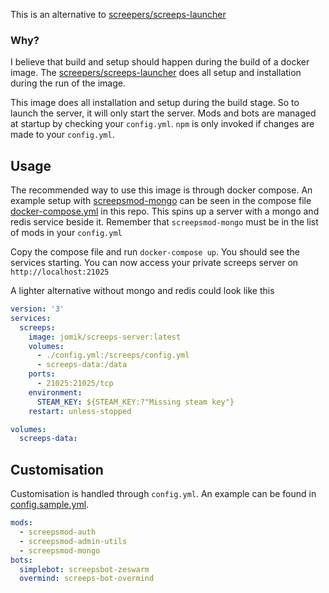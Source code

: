 This is an alternative to [screepers/screeps-launcher]

### Why?
I believe that build and setup should happen during the build of a docker image.
The [screepers/screeps-launcher] does all setup and installation during the run of the image.

This image does all installation and setup during the build stage.
So to launch the server, it will only start the server.
Mods and bots are managed at startup by checking your `config.yml`.
`npm` is only invoked if changes are made to your `config.yml`.

## Usage

The recommended way to use this image is through docker compose.
An example setup with [screepsmod-mongo] can be seen in the compose file [docker-compose.yml](docker-compose.yml) in this repo.
This spins up a server with a mongo and redis service beside it.
Remember that `screepsmod-mongo` must be in the list of mods in your `config.yml`

Copy the compose file and run `docker-compose up`. You should see the services starting.
You can now access your private screeps server on `http://localhost:21025`

A lighter alternative without mongo and redis could look like this
```yml
version: '3'
services:
  screeps:
    image: jomik/screeps-server:latest
    volumes:
      - ./config.yml:/screeps/config.yml
      - screeps-data:/data
    ports:
      - 21025:21025/tcp
    environment:
      STEAM_KEY: ${STEAM_KEY:?"Missing steam key"}
    restart: unless-stopped

volumes:
  screeps-data:

```

## Customisation

Customisation is handled through `config.yml`. An example can be found in [config.sample.yml](config.sample.yml).
```yml
mods:
  - screepsmod-auth
  - screepsmod-admin-utils
  - screepsmod-mongo
bots:
  simplebot: screepsbot-zeswarm
  overmind: screeps-bot-overmind
```


[screepers/screeps-launcher]: https://github.com/screepers/screeps-launcher
[screepsmod-auth]: https://github.com/ScreepsMods/screepsmod-auth
[screepsmod-admin-utils]: https://github.com/ScreepsMods/screepsmod-admin-utils
[screepsmod-mongo]: https://github.com/ScreepsMods/screepsmod-mongo
